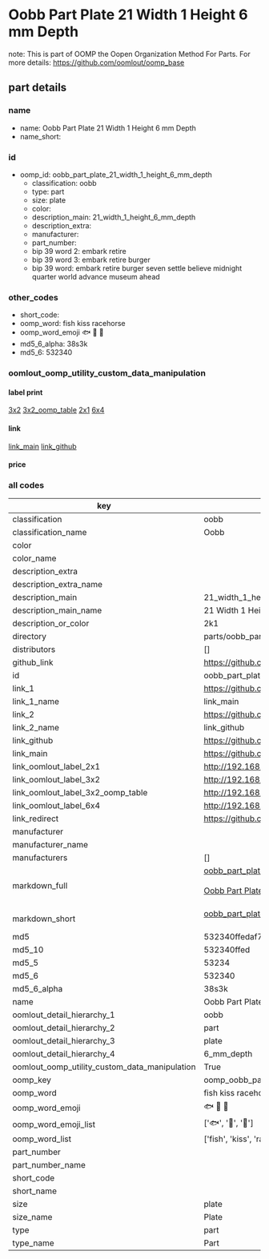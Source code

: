 # Oobb Part Plate 21 Width 1 Height 6 mm Depth  

note: This is part of OOMP the Oopen Organization Method For Parts. For more details: https://github.com/oomlout/oomp_base

##  part details
  







### name
* name: Oobb Part Plate 21 Width 1 Height 6 mm Depth
* name_short: 
### id
* oomp_id: oobb_part_plate_21_width_1_height_6_mm_depth
  * classification: oobb
  * type: part
  * size: plate
  * color: 
  * description_main: 21_width_1_height_6_mm_depth
  * description_extra: 
  * manufacturer: 
  * part_number: 
  * bip 39 word 2: embark retire
  * bip 39 word 3: embark retire burger
  * bip 39 word: embark retire burger seven settle believe midnight quarter world advance museum ahead

### other_codes
* short_code: 
* oomp_word: fish kiss racehorse
* oomp_word_emoji :fish: :kiss: :racehorse:
* md5_6_alpha: 38s3k
* md5_6: 532340






### oomlout_oomp_utility_custom_data_manipulation
#### label print
[3x2](http://192.168.1.245:1112/?label=oomp%2038s3k)
[3x2_oomp_table](http://192.168.1.108:1112/?label=oomp%2038s3k)
[2x1](http://192.168.1.242:1112/?label=oomp%2038s3k)
[6x4](http://192.168.1.55:1112/?label=oomp%2038s3k)    

#### link

[link_main](https://github.com/oomlout/oomlout_oomp_version_1_messy/tree/main/parts/oobb_part_plate_21_width_1_height_6_mm_depth) [link_github](https://github.com/oomlout/oomlout_oomp_version_1_messy/tree/main/parts/oobb_part_plate_21_width_1_height_6_mm_depth)                             

#### price







### all codes 
| key | value |  
| --- | --- |  
| classification | oobb |  
| classification_name | Oobb |  
| color |  |  
| color_name |  |  
| description_extra |  |  
| description_extra_name |  |  
| description_main | 21_width_1_height_6_mm_depth |  
| description_main_name | 21 Width 1 Height 6 mm Depth |  
| description_or_color | 2k1 |  
| directory | parts/oobb_part_plate_21_width_1_height_6_mm_depth |  
| distributors | [] |  
| github_link | https://github.com/oomlout/oomlout_oomp_part_src/tree/main/parts/oobb_part_plate_21_width_1_height_6_mm_depth |  
| id | oobb_part_plate_21_width_1_height_6_mm_depth |  
| link_1 | https://github.com/oomlout/oomlout_oomp_version_1_messy/tree/main/parts/oobb_part_plate_21_width_1_height_6_mm_depth |  
| link_1_name | link_main |  
| link_2 | https://github.com/oomlout/oomlout_oomp_version_1_messy/tree/main/parts/oobb_part_plate_21_width_1_height_6_mm_depth |  
| link_2_name | link_github |  
| link_github | https://github.com/oomlout/oomlout_oomp_version_1_messy/tree/main/parts/oobb_part_plate_21_width_1_height_6_mm_depth |  
| link_main | https://github.com/oomlout/oomlout_oomp_version_1_messy/tree/main/parts/oobb_part_plate_21_width_1_height_6_mm_depth |  
| link_oomlout_label_2x1 | http://192.168.1.242:1112/?label=oomp%2038s3k |  
| link_oomlout_label_3x2 | http://192.168.1.245:1112/?label=oomp%2038s3k |  
| link_oomlout_label_3x2_oomp_table | http://192.168.1.108:1112/?label=oomp%2038s3k |  
| link_oomlout_label_6x4 | http://192.168.1.55:1112/?label=oomp%2038s3k |  
| link_redirect | https://github.com/oomlout/oomlout_oomp_version_1_messy/tree/main/parts/oobb_part_plate_21_width_1_height_6_mm_depth |  
| manufacturer |  |  
| manufacturer_name |  |  
| manufacturers | [] |  
| markdown_full | [oobb_part_plate_21_width_1_height_6_mm_depth](none)<br>[](none)<br>[Oobb Part Plate 21 Width 1 Height 6 Mm Depth](none)<br><br> |  
| markdown_short | [oobb_part_plate_21_width_1_height_6_mm_depth](none)<br><br> |  
| md5 | 532340ffedaf718c52e23c4a3d6dfa42 |  
| md5_10 | 532340ffed |  
| md5_5 | 53234 |  
| md5_6 | 532340 |  
| md5_6_alpha | 38s3k |  
| name | Oobb Part Plate 21 Width 1 Height 6 mm Depth |  
| oomlout_detail_hierarchy_1 | oobb |  
| oomlout_detail_hierarchy_2 | part |  
| oomlout_detail_hierarchy_3 | plate |  
| oomlout_detail_hierarchy_4 | 6_mm_depth |  
| oomlout_oomp_utility_custom_data_manipulation | True |  
| oomp_key | oomp_oobb_part_plate_21_width_1_height_6_mm_depth |  
| oomp_word | fish kiss racehorse |  
| oomp_word_emoji | :fish: :kiss: :racehorse: |  
| oomp_word_emoji_list | [':fish:', ':kiss:', ':racehorse:'] |  
| oomp_word_list | ['fish', 'kiss', 'racehorse'] |  
| part_number |  |  
| part_number_name |  |  
| short_code |  |  
| short_name |  |  
| size | plate |  
| size_name | Plate |  
| type | part |  
| type_name | Part |  
